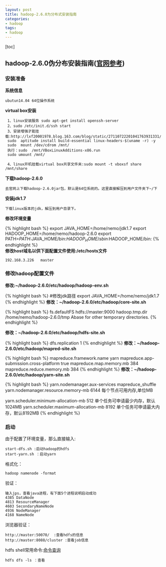 ```yaml
---
layout: post
title: hadoop-2.6.0为分布式安装指南
categories:
- hadoop
tags:
- hadoop
---
```

[toc]

## hadoop-2.6.0伪分布安装指南([官网参考](http://hadoop.apache.org/docs/r2.6.4/hadoop-project-dist/hadoop-common/SingleCluster.html))
### 安装准备
**系统信息**
	
	ubutun14.04 64位操作系统

**virtual box安装**
	
	 1、linux安装服务 sudo apt-get install openssh-server
     2、sudo /etc/init.d/ssh start
     3、安装增强才能挂载:http://lxf20001978.blog.163.com/blog/static/27110722201041763931331/
     sudo  aptitude install build-essential linux-headers-$(uname -r) -y
     sudo  mount /dev/cdrom /mnt/
     执行：sudo  /mnt/VBoxLinuxAdditions-x86.run
     sudo umount /mnt/
     
     4、linux开机挂载virtual box共享文件夹:sudo mount -t vboxsf share /mnt/share

**下载hadoop-2.6.0**
	
	去官网上下载hadoop-2.6.0jar包，默认是64位系统的。这里直接解压到用户文件夹下~/下
	
**安装jdk1.7**

	下载linux版本的jdk，解压到用户目录下。
**修改环境变量**

{% highlight bash %}
export JAVA_HOME=/home/nemo/jdk1.7
export HADOOP_HOME=/home/nemo/hadoop-2.6.0
export PATH=$PATH:$JAVA_HOME/bin:$HADOOP_HOME/sbin:$HADOOP_HOME/bin:
{% endhighlight %}	
**修改host域名以供下面配置文件使用:/etc/hosts文件**
	
	192.168.3.226   master

### 修改hadoop配置文件
**修改:~/hadoop-2.6.0/etc/hadoop/hadoop-env.sh**

{% highlight bash %}
#修改jdk路径
export JAVA_HOME=/home/nemo/jdk1.7
{% endhighlight %}
**修改：~/hadoop-2.6.0/etc/hadoop/core-site.sh**

{% highlight bash %}
<configuration>
 <property>
        <name>fs.defaultFS</name>
        <value>hdfs://master:9000</value>
 </property>
 <property>
        <name>hadoop.tmp.dir</name>
        <value>/home/nemo/hadoop-2.6.0/tmp</value>
        <description>Abase for other temporary directories.</description>
 </property>
</configuration>
{% endhighlight %}

**修改：~/hadoop-2.6.0/etc/hadoop/hdfs-site.sh**

{% highlight bash %}
<configuration>
  <property>
        <name>dfs.replication</name>
        <value>1</value>
  </property>
</configuration>
{% endhighlight %}
**修改：~/hadoop-2.6.0/etc/hadoop/mapred-site.sh**

{% highlight bash %}
<configuration>
 <property>
        <name>mapreduce.framework.name</name>
        <value>yarn</value>
 </property>
 <property>
        <name>mapreduce.app-submission.cross-platform</name>
        <value>true</value>
 </property>
        <property>
                <name>mapreduce.map.memory.mb</name>
                <value>384</value>
        </property>
        <property>
                <name>mapreduce.reduce.memory.mb</name>
                <value>384</value>
        </property>
</configuration>
{% endhighlight %}
**修改：~/hadoop-2.6.0/etc/hadoop/yarn-site.sh**

{% highlight bash %}
<configuration>
 <property>
        <name>yarn.nodemanager.aux-services</name>
        <value>mapreduce_shuffle</value>
 </property>
<property>
    <name>yarn.nodemanager.resource.memory-mb</name>
    <value>6144</value>
    <discription>每个节点可用内存,单位MB</discription>
</property>

<property>
    <name>yarn.scheduler.minimum-allocation-mb</name>
    <value>512</value>
    <discription>单个任务可申请最少内存，默认1024MB</discription>
</property>

<property>
    <name>yarn.scheduler.maximum-allocation-mb</name>
    <value>8192</value>
    <discription>单个任务可申请最大内存，默认8192MB</discription>
</property>
</configuration>
{% endhighlight %}

### 启动

由于配置了环境变量，那么直接输入:

	start-dfs.sh :启动hadoop的hdfs
	start-yarn.sh ：启动yarn

格式化：

	hadoop namenode -format
	
验证：
	
	输入jps，查看java进程，有下面5个进程说明启动成功
	4385 DataNode
    4813 ResourceManager
    4603 SecondaryNameNode
    4936 NodeManager
    4168 NameNode
    
浏览器验证：
	
	http://master:50070/  :查看hdfs的信息
	http://master:8088/cluster :查看job信息
	
	
hdfs shell常用命令:[命令查询](http://hadoop.apache.org/docs/r2.6.4/hadoop-project-dist/hadoop-common/FileSystemShell.html)

	hdfs dfs -ls ：查看
